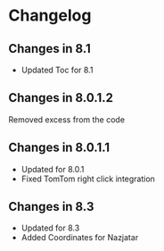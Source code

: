 # Changelog
## Changes in 8.1
 * Updated Toc for 8.1
## Changes in 8.0.1.2
  Removed excess from the code
## Changes in 8.0.1.1
* Updated for 8.0.1
* Fixed TomTom right click integration
## Changes in 8.3
* Updated for 8.3
* Added Coordinates for Nazjatar

